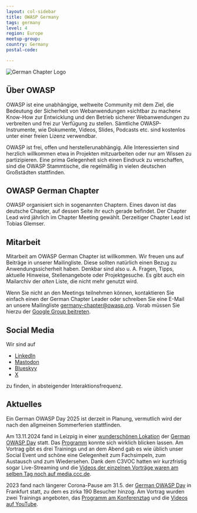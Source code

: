 ```yaml
---
layout: col-sidebar
title: OWASP Germany
tags: germany
level: 4
region: Europe
meetup-group: 
country: Germany
postal-code: 

---
```


![German Chapter Logo](assets/images/OWASP_German_Chapter_WHITE_PNG.png)

## Über OWASP

OWASP ist eine unabhängige, weltweite Community mit dem Ziel, die
Bedeutung der Sicherheit von Webanwendungen »sichtbar zu machen«
Know-How zur Entwicklung und den Betrieb sicherer Webanwendungen zu
verbreiten und frei zur Verfügung zu stellen. Sämtliche
OWASP-Instrumente, wie Dokumente, Videos, Slides, Podcasts etc. sind
kostenlos unter einer freien Lizenz verwendbar.

OWASP ist frei, offen und herstellerunabhängig. Alle Interessierten sind
herzlich willkommen etwa in Projekten mitzuarbeiten oder nur am Wissen
zu partizipieren. Eine prima Gelegenheit sich einen Eindruck zu
verschaffen, sind die OWASP Stammtische, die regelmäßig in vielen
deutschen Großstädten stattfinden.

## OWASP German Chapter

OWASP organisiert sich in sogenannten Chaptern. Eines davon ist das
deutsche Chapter, auf dessen Seite ihr euch gerade befindet. Der Chapter
Lead wird jährlich im Chapter Meeting gewählt. Derzeitiger Chapter Lead
ist Tobias Glemser.


## Mitarbeit

Mitarbeit am OWASP German Chapter ist willkommen. Wir freuen uns auf
Beiträge in unserer Mailingliste. Diese sollten natürlich einen Bezug zu
Anwendungssicherheit haben. Denkbar sind also u. A. Fragen, Tipps,
aktuelle Hinweise, Stellenangebote oder Projektgesuche. Es gibt auch ein
Mailarchiv der *alten* Liste, die nicht mehr genutzt wird.

Wenn Sie nicht an den Meetings teilnehmen können, kontaktieren Sie
einfach einen der German Chapter Leader oder schreiben Sie eine E-Mail an unsere Mailingliste
[germany-chapter@owasp.org](mailto:germany-chapter@owasp.org). Vorab müssen
Sie hierzu der [Google Group beitreten](https://groups.google.com/a/owasp.org/g/germany-chapter).


## Social Media

Wir sind auf
* [LinkedIn](https://www.linkedin.com/company/owasp-germany/)
* [Mastodon](https://infosec.exchange/@owasp_de)
* [Blueskyy](https://bsky.app/profile/owasp-de.bsky.social)
* [X](https://x.com/OWASP_de/)
  
zu finden, in absteigender Interaktionsfrequenz.


## Aktuelles

Ein German OWASP Day 2025 ist derzeit in Planung, vermutlich wird der nach den allgmeinen Sommerferien stattfinden.

Am 13.11.2024 fand in Leizpig in einer [wunderschönen Lokation](https://www.michaelis-leipzig.de/de/wir-betreiben/da-capo-oldtimermuseum-eventhalle/) der [German OWASP Day](https://god.owasp.de/2024) statt. Das [Programm](https://god.owasp.de/2024/#program) konnte sich wirklich blicken lassen. Am Vortrag gibt es drei Trainings und an dem Abend gab es wie üblich unser Social Event und schöne eine Gelegenheit zum Fachsimpeln, zum Austausch und zum Wiedersehen. Dank dem C3VOC hatten wir kurzfristig sogar Live-Streaming und die [Videos der einzelnen Vorträge waren am selben Tag noch auf media.ccc.de](https://media.ccc.de/c/god2024).

2023 fand nach längerer Corona-Pause am 31.5. der [German OWASP Day](https://god.owasp.de) in Frankfurt statt, zu dem es zirka 190 Besucher hinzog. Am Vortrag wurden zwei Trainings angeboten, das [Programm am Konferenztag](https://god.owasp.de/2023/schedule/) und die [Videos auf YouTube](https://www.youtube.com/playlist?list=PLCUxWIPmliVm9Z-JLCsgeQx1nAq63lbAT).



